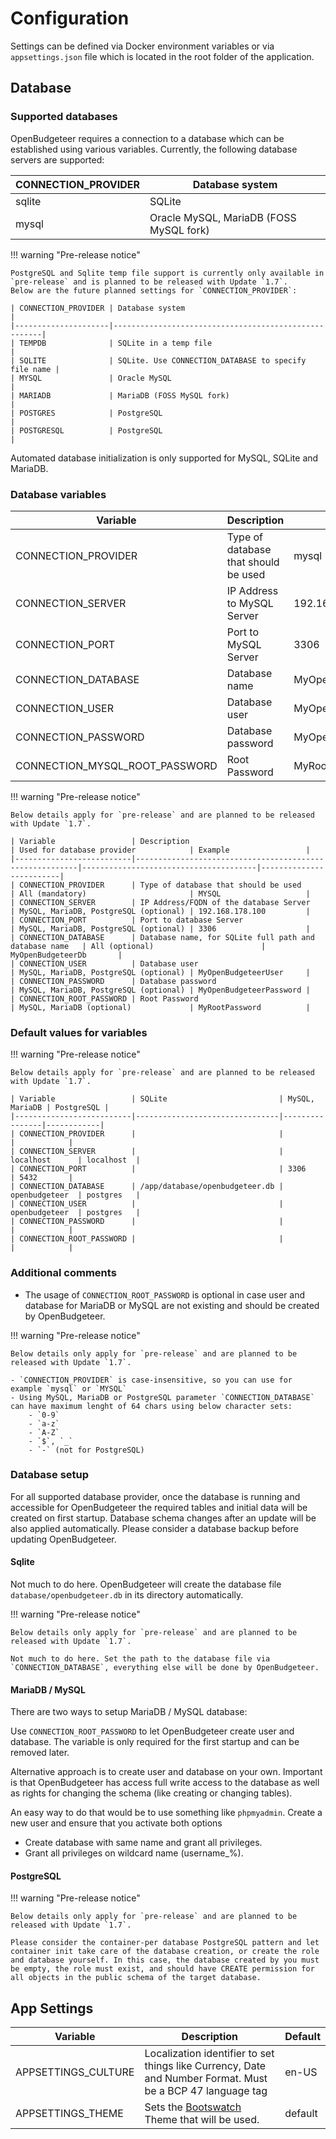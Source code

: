 ﻿# Configuration

Settings can be defined via Docker environment variables or via `appsettings.json` file which is located in the root folder of the application.

## Database

### Supported databases

OpenBudgeteer requires a connection to a database which can be established using various variables. Currently, the following database servers are supported:

| CONNECTION_PROVIDER | Database system                         |
|---------------------|-----------------------------------------|
| sqlite              | SQLite                                  |
| mysql               | Oracle MySQL, MariaDB (FOSS MySQL fork) |

!!! warning "Pre-release notice"

    PostgreSQL and Sqlite temp file support is currently only available in `pre-release` and is planned to be released with Update `1.7`.
    Below are the future planned settings for `CONNECTION_PROVIDER`:

    | CONNECTION_PROVIDER | Database system                                      |
    |---------------------|------------------------------------------------------|
    | TEMPDB              | SQLite in a temp file                                |
    | SQLITE              | SQLite. Use CONNECTION_DATABASE to specify file name |
    | MYSQL               | Oracle MySQL                                         |
    | MARIADB             | MariaDB (FOSS MySQL fork)                            |
    | POSTGRES            | PostgreSQL                                           |
    | POSTGRESQL          | PostgreSQL                                           |

Automated database initialization is only supported for MySQL, SQLite and MariaDB.

### Database variables

| Variable                       | Description                          | Example                 |
|--------------------------------|--------------------------------------|-------------------------|
| CONNECTION_PROVIDER            | Type of database that should be used | mysql                   |
| CONNECTION_SERVER              | IP Address to MySQL Server           | 192.168.178.100         |
| CONNECTION_PORT                | Port to MySQL Server                 | 3306                    |
| CONNECTION_DATABASE            | Database name                        | MyOpenBudgeteerDb       |
| CONNECTION_USER                | Database user                        | MyOpenBudgeteerUser     |
| CONNECTION_PASSWORD            | Database password                    | MyOpenBudgeteerPassword |
| CONNECTION_MYSQL_ROOT_PASSWORD | Root Password                        | MyRootPassword          |

!!! warning "Pre-release notice"

    Below details apply for `pre-release` and are planned to be released with Update `1.7`.

    | Variable                 | Description                                             | Used for database provider            | Example                 |
    |--------------------------|---------------------------------------------------------|---------------------------------------|-------------------------|
    | CONNECTION_PROVIDER      | Type of database that should be used                    | All (mandatory)                       | MYSQL                   |
    | CONNECTION_SERVER        | IP Address/FQDN of the database Server                  | MySQL, MariaDB, PostgreSQL (optional) | 192.168.178.100         |
    | CONNECTION_PORT          | Port to database Server                                 | MySQL, MariaDB, PostgreSQL (optional) | 3306                    |
    | CONNECTION_DATABASE      | Database name, for SQLite full path and database name   | All (optional)                        | MyOpenBudgeteerDb       |
    | CONNECTION_USER          | Database user                                           | MySQL, MariaDB, PostgreSQL (optional) | MyOpenBudgeteerUser     |
    | CONNECTION_PASSWORD      | Database password                                       | MySQL, MariaDB, PostgreSQL (optional) | MyOpenBudgeteerPassword |
    | CONNECTION_ROOT_PASSWORD | Root Password                                           | MySQL, MariaDB (optional)             | MyRootPassword          |

### Default values for variables

!!! warning "Pre-release notice"

    Below details apply for `pre-release` and are planned to be released with Update `1.7`.

    | Variable                 | SQLite                         | MySQL, MariaDB | PostgreSQL |
    |--------------------------|--------------------------------|----------------|------------|
    | CONNECTION_PROVIDER      |                                |                |            |
    | CONNECTION_SERVER        |                                | localhost      | localhost  |
    | CONNECTION_PORT          |                                | 3306           | 5432       |
    | CONNECTION_DATABASE      | /app/database/openbudgeteer.db | openbudgeteer  | postgres   |
    | CONNECTION_USER          |                                | openbudgeteer  | postgres   |
    | CONNECTION_PASSWORD      |                                |                |            |
    | CONNECTION_ROOT_PASSWORD |                                |                |            |

### Additional comments

- The usage of `CONNECTION_ROOT_PASSWORD` is optional in case user and database for MariaDB or MySQL are not existing and should be created by OpenBudgeteer.

!!! warning "Pre-release notice"

    Below details only apply for `pre-release` and are planned to be released with Update `1.7`.

    - `CONNECTION_PROVIDER` is case-insensitive, so you can use for example `mysql` or `MYSQL`
    - Using MySQL, MariaDB or PostgreSQL parameter `CONNECTION_DATABASE` can have maximum lenght of 64 chars using below character sets:
        - `0-9`
        - `a-z`
        - `A-Z`
        - `$`, `_`
        - `-` (not for PostgreSQL)

### Database setup

For all supported database provider, once the database is running and accessible for OpenBudgeteer the required tables and initial data will be created on first startup. Database schema changes after an update will be also applied automatically. Please consider a database backup before updating OpenBudgeteer.

#### Sqlite

Not much to do here. OpenBudgeteer will create the database file `database/openbudgeteer.db` in its directory automatically.

!!! warning "Pre-release notice"

    Below details only apply for `pre-release` and are planned to be released with Update `1.7`.

    Not much to do here. Set the path to the database file via `CONNECTION_DATABASE`, everything else will be done by OpenBudgeteer.

#### MariaDB / MySQL

There are two ways to setup MariaDB / MySQL database:

Use `CONNECTION_ROOT_PASSWORD` to let OpenBudgeteer create user and database. The variable is only required for the first startup and can be removed later.

Alternative approach is to create user and database on your own. Important is that OpenBudgeteer has access full write access to the database as well as rights for changing the schema (like creating or changing tables).

An easy way to do that would be to use something like `phpmyadmin`. Create a new user and ensure that you activate both options

- Create database with same name and grant all privileges.
- Grant all privileges on wildcard name (username\_%).

#### PostgreSQL

!!! warning "Pre-release notice"

    Below details only apply for `pre-release` and are planned to be released with Update `1.7`.

    Please consider the container-per database PostgreSQL pattern and let container init take care of the database creation, or create the role and database yourself. In this case, the database created by you must be empty, the role must exist, and should have CREATE permission for all objects in the public schema of the target database.

## App Settings

| Variable            | Description                                                                                                | Default                 |
|---------------------|------------------------------------------------------------------------------------------------------------|-------------------------|
| APPSETTINGS_CULTURE | Localization identifier to set things like Currency, Date and Number Format. Must be a BCP 47 language tag | en-US                   |
| APPSETTINGS_THEME   | Sets the [Bootswatch](https://bootswatch.com) Theme that will be used.                                     | default                 |
